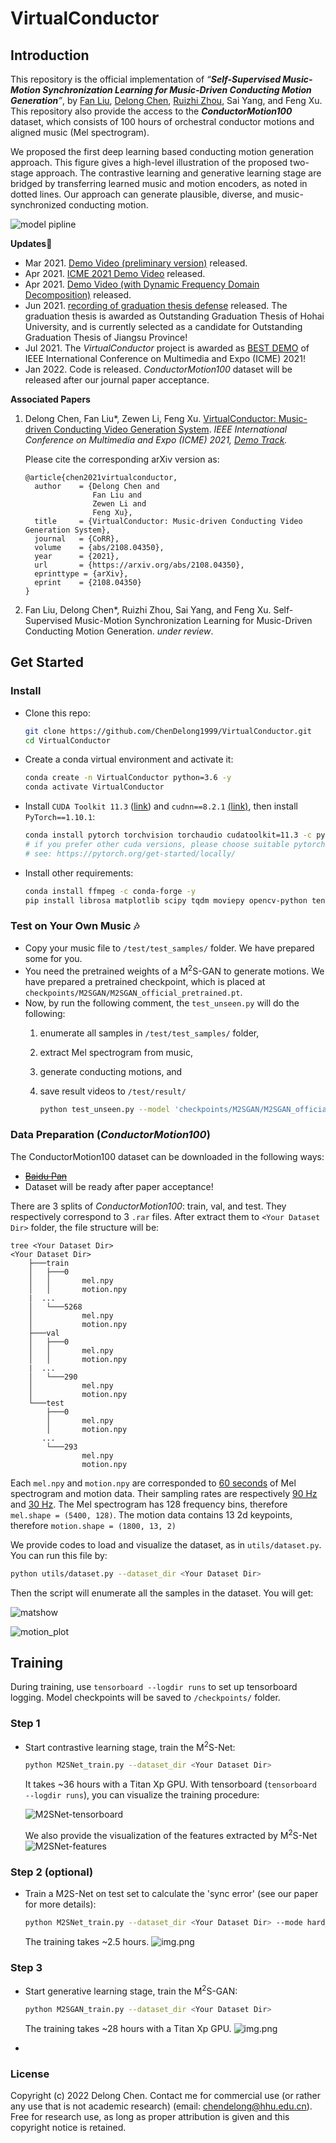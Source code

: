 # VirtualConductor
## Introduction

This repository is the official implementation of 
*“**Self-Supervised Music-Motion Synchronization Learning for Music-Driven Conducting Motion Generation**”*, 
by 
[Fan Liu](https://cies.hhu.edu.cn/_s97/2013/0508/c4122a54931/page.psp), 
[Delong Chen](https://github.com/chenDelong1999), 
[Ruizhi Zhou](https://github.com/ZhouRuiZhi), 
Sai Yang, and Feng Xu. 
This repository also provide the access to the ***ConductorMotion100*** dataset, which consists of 100 hours of orchestral conductor motions and aligned music (Mel spectrogram).

We proposed the first deep learning based conducting motion generation approach. This figure gives a high-level illustration of the proposed two-stage approach. The contrastive learning and generative learning stage are bridged by transferring learned music and motion encoders, as noted in dotted lines. Our approach can generate plausible, diverse, and music-synchronized conducting motion.

![model pipline](assets/model_pipline.png)

**Updates**🔔

- Mar 2021. [Demo Video (preliminary version)](https://www.bilibili.com/video/BV1pB4y1P7oh) released.
- Apr 2021. [ICME 2021 Demo Video](https://www.bilibili.com/video/BV1aX4y1g7wh) released.
- Apr 2021. [Demo Video (with Dynamic Frequency Domain Decomposition)](https://www.bilibili.com/video/BV1Zy4y1W7Qq) released.
- Jun 2021. [recording of graduation thesis defense](https://www.bilibili.com/video/BV1yK4y137Xk) released. The graduation thesis is awarded as Outstanding Graduation Thesis of Hohai University, and is currently selected as a candidate for Outstanding Graduation Thesis of Jiangsu Province!
- Jul 2021. The _VirtualConductor_ project is awarded as [BEST DEMO](http://2021.ieeeicme.org/2021.ieeeicme.org/best_demo_awards.html) of IEEE International Conference on Multimedia and Expo (ICME) 2021!
- Jan 2022. Code is released. _ConductorMotion100_ dataset will be released after our journal paper acceptance.

**Associated Papers**

1. Delong Chen, Fan Liu*, Zewen Li, Feng Xu. [VirtualConductor: Music-driven Conducting Video Generation System](https://arxiv.org/abs/2108.04350). _IEEE International Conference on Multimedia and Expo (ICME) 2021, [Demo Track](http://2021.ieeeicme.org/2021.ieeeicme.org/best_demo_awards.html)._
   
    Please cite the corresponding arXiv version as:

    ```
    @article{chen2021virtualconductor,
      author    = {Delong Chen and
                   Fan Liu and
                   Zewen Li and
                   Feng Xu},
      title     = {VirtualConductor: Music-driven Conducting Video Generation System},
      journal   = {CoRR},
      volume    = {abs/2108.04350},
      year      = {2021},
      url       = {https://arxiv.org/abs/2108.04350},
      eprinttype = {arXiv},
      eprint    = {2108.04350}
    }
    ```
2. Fan Liu, Delong Chen*, Ruizhi Zhou, Sai Yang, and Feng Xu. Self-Supervised Music-Motion Synchronization Learning for Music-Driven Conducting Motion Generation. _under review_.

## Get Started

### Install

- Clone this repo:

    ```bash
    git clone https://github.com/ChenDelong1999/VirtualConductor.git
    cd VirtualConductor
    ```

- Create a conda virtual environment and activate it:

    ```bash
    conda create -n VirtualConductor python=3.6 -y
    conda activate VirtualConductor
    ```

- Install `CUDA Toolkit 11.3` ([link](https://developer.nvidia.com/cuda-11.3.0-download-archive)) and `cudnn==8.2.1` [(link)](https://developer.nvidia.com/rdp/cudnn-archive), then install `PyTorch==1.10.1`:

    ```bash
    conda install pytorch torchvision torchaudio cudatoolkit=11.3 -c pytorch -y
    # if you prefer other cuda versions, please choose suitable pytorch versions
    # see: https://pytorch.org/get-started/locally/
    ```

- Install other requirements:

    ```bash
    conda install ffmpeg -c conda-forge -y
    pip install librosa matplotlib scipy tqdm moviepy opencv-python tensorboard
    ```

### Test on Your Own Music 🎶

- Copy your music file to `/test/test_samples/` folder. We have prepared some for you. 
- You need the pretrained weights of a  M<sup>2</sup>S-GAN to generate motions. We have prepared a pretrained checkpoint, which is placed at `checkpoints/M2SGAN/M2SGAN_official_pretrained.pt`. 
- Now, by run the following comment, the `test_unseen.py` will do the following:
  1. enumerate all samples in `/test/test_samples/` folder, 
  2. extract Mel spectrogram from music, 
  3. generate conducting motions, and 
  4. save result videos to `/test/result/`

      ```bash
      python test_unseen.py --model 'checkpoints/M2SGAN/M2SGAN_official_pretrained.pt'
      ```

### Data Preparation (*ConductorMotion100*)

The ConductorMotion100 dataset can be downloaded in the following ways:

- [~~Baidu Pan~~]()
- Dataset will be ready after paper acceptance!

There are 3 splits of *ConductorMotion100*: train, val, and test. They respectively correspond to 3 `.rar` files. After extract them to `<Your Dataset Dir>` folder, the file structure will be:

```
tree <Your Dataset Dir>
<Your Dataset Dir>
    ├───train
    │   ├───0
    │   │       mel.npy
    │   │       motion.npy
    |  ...
    │   └───5268
    │           mel.npy
    │           motion.npy
    ├───val
    │   ├───0
    │   │       mel.npy
    │   │       motion.npy
    |  ...
    │   └───290
    │           mel.npy
    │           motion.npy
    └───test
        ├───0
        │       mel.npy
        │       motion.npy
       ...
        └───293
                mel.npy
                motion.npy
```

Each `mel.npy` and `motion.npy` are corresponded to <u>60 seconds</u> of Mel spectrogram and motion data. Their sampling rates are respectively <u>90 Hz</u> and <u>30 Hz</u>. The Mel spectrogram has 128 frequency bins, therefore `mel.shape = (5400, 128)`. The motion data contains 13 2d keypoints, therefore `motion.shape = (1800, 13, 2)`

We provide codes to load and visualize the dataset, as in `utils/dataset.py`. You can run this file by:

```bash
python utils/dataset.py --dataset_dir <Your Dataset Dir>
```

Then the script will enumerate all the samples in the dataset. You will get:

![matshow](assets/matshow.png)

![motion_plot](assets/motion_plot.png)

## Training

During training, use `tensorboard --logdir runs` to set up tensorboard logging. Model checkpoints will be saved to `/checkpoints/` folder.

### Step 1

- Start contrastive learning stage, train the M<sup>2</sup>S-Net:

    ```bash
    python M2SNet_train.py --dataset_dir <Your Dataset Dir>
    ```

    It takes ~36 hours with a Titan Xp GPU. With tensorboard (`tensorboard --logdir runs`), you can visualize the training procedure:

    ![M2SNet-tensorboard](assets/M2SNet-tensorboard.png)

    We also provide the visualization of the features extracted by M<sup>2</sup>S-Net
    ![M2SNet-features](assets/M2SNet-features.png)
    
    <!-- Easy: 0.73337 | Hard: 0.67346 | Super-hard: 0.62021 -->

### Step 2 (optional)
- Train a M2S-Net on test set to calculate the 'sync error' (see our paper for more details):

  ```bash
  python M2SNet_train.py --dataset_dir <Your Dataset Dir> --mode hard_test
  ```
  The training takes ~2.5 hours.
  ![img.png](assets/M2SNet-tensorboard-hard-test.png)
   
  <!-- Easy: 0.59187 | Hard: 0.56757 | Super-hard: 0.53661 -->

### Step 3
- Start generative learning stage, train the M<sup>2</sup>S-GAN:

   ```bash
   python M2SGAN_train.py --dataset_dir <Your Dataset Dir>
   ```
  The training takes ~28 hours with a Titan Xp GPU.
  ![img.png](assets/M2SGAN-tensorboard.png)
- 
  <!-- MPE: 0.76339 | RDE: 0.58609 | SCE: 1.88849 -->

### License

Copyright (c) 2022 Delong Chen. Contact me for commercial use (or rather any use that is not academic research) (email: chendelong@hhu.edu.cn). Free for research use, as long as proper attribution is given and this copyright notice is retained.